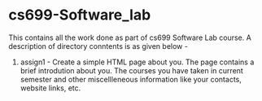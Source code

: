 # cs699-Software_lab
This contains all the work done as part of cs699 Software Lab course. A description of directory conntents is as given below - 
1. assign1 - Create a simple HTML page about you. The page contains a brief introdution about you. The courses you have taken in current semester and other miscellleneous information like your contacts, website links, etc.  
